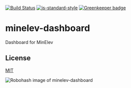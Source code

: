 [![Build Status](https://travis-ci.org/telemark/minelev-dashboard.svg?branch=master)](https://travis-ci.org/telemark/minelev-dashboard)
[![js-standard-style](https://img.shields.io/badge/code%20style-standard-brightgreen.svg?style=flat)](https://github.com/feross/standard)
[![Greenkeeper badge](https://badges.greenkeeper.io/telemark/minelev-dashboard.svg)](https://greenkeeper.io/)


# minelev-dashboard

Dashboard for MinElev

## License

[MIT](LICENSE)

![Robohash image of minelev-dashboard](https://robots.kebabstudios.party/minelev-dashboard.png "Robohash image of minelev-dashboard")
